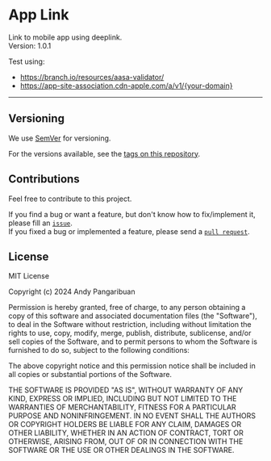# App Link

Link to mobile app using deeplink.  
Version: 1.0.1


Test using:
- https://branch.io/resources/aasa-validator/
- https://app-site-association.cdn-apple.com/a/v1/{your-domain}

***

## Versioning

We use [SemVer](http://semver.org/) for versioning.

For the versions available, see the [tags on this repository](https://github.com/andypangaribuan/applink/-/releases).

## Contributions

Feel free to contribute to this project.

If you find a bug or want a feature, but don't know how to fix/implement it, please fill an [`issue`](https://github.com/andypangaribuan/applink/issues).  
If you fixed a bug or implemented a feature, please send a [`pull request`](https://github.com/andypangaribuan/applink/pulls).

## License

MIT License

Copyright (c) 2024 Andy Pangaribuan

Permission is hereby granted, free of charge, to any person obtaining a copy
of this software and associated documentation files (the "Software"), to deal
in the Software without restriction, including without limitation the rights
to use, copy, modify, merge, publish, distribute, sublicense, and/or sell
copies of the Software, and to permit persons to whom the Software is
furnished to do so, subject to the following conditions:

The above copyright notice and this permission notice shall be included in all
copies or substantial portions of the Software.

THE SOFTWARE IS PROVIDED "AS IS", WITHOUT WARRANTY OF ANY KIND, EXPRESS OR
IMPLIED, INCLUDING BUT NOT LIMITED TO THE WARRANTIES OF MERCHANTABILITY,
FITNESS FOR A PARTICULAR PURPOSE AND NONINFRINGEMENT. IN NO EVENT SHALL THE
AUTHORS OR COPYRIGHT HOLDERS BE LIABLE FOR ANY CLAIM, DAMAGES OR OTHER
LIABILITY, WHETHER IN AN ACTION OF CONTRACT, TORT OR OTHERWISE, ARISING FROM,
OUT OF OR IN CONNECTION WITH THE SOFTWARE OR THE USE OR OTHER DEALINGS IN THE
SOFTWARE.

